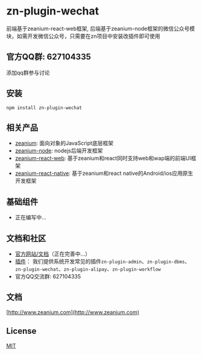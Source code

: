 # zn-plugin-wechat

前端基于zeanium-react-web框架, 后端基于zeanium-node框架的微信公众号模块，如需开发微信公众号，只需要在zn项目中安装改插件即可使用

## 官方QQ群: 627104335

添加qq群参与讨论

## 安装

`npm install zn-plugin-wechat`

## 相关产品

- [zeanium](https://github.com/yangyxu/zeanium): 面向对象的JavaScript底层框架
- [zeanium-node](https://github.com/yangyxu/zeanium-node): nodejs后端开发框架
- [zeanium-react-web](https://github.com/yangyxu/zeanium-react-web): 基于zeanium和react同时支持web和wap端的前端UI框架
- [zeanium-react-native](https://github.com/yangyxu/zeanium-react-native): 基于zeanium和react native的Android/ios应用原生开发框架

## 基础组件
- 正在编写中...

## 文档和社区

- [官方网站/文档](https://www.zeanium.com)（正在完善中...）
- [插件](https://github.com/search?q=topic%3Azn-plugin&type=Repositories)：
    我们提供系统开发常见的插件`zn-plugin-admin`、`zn-plugin-dbms`、`zn-plugin-wechat`、`zn-plugin-alipay`、`zn-plugin-workflow`
- 官方QQ交流群: 627104335

## 文档

[http://www.zeanium.com](http://www.zeanium.com)

## License

[MIT](https://github.com/yangyxu/zeanium-node/blob/master/LICENSE)
